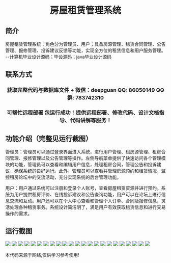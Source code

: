<p><h1 align="center">房屋租赁管理系统</h1></p>

## 简介
房屋租赁管理系统：角色分为管理员、用户；具备房源管理、租赁合同管理、公告管理、报修管理、投诉建议反馈等功能，实现全方位的租赁信息和用户服务管理。    --计算机毕业设计源码；毕设源码；java毕业设计源码


## 联系方式
<p><h3 align="center">获取完整代码与数据库文件 + 微信：deepguan QQ: 86050149 QQ群: 783742310</h3></p>
<p><h3 align="center">可帮忙远程部署 包运行成功！提供远程部署、修改代码、设计文档指导、代码讲解等服务！</h3></p>

## 功能介绍（完整见运行截图）
管理员：管理员可以通过登录界面进入系统，进行用户管理、租房源管理、租房合同管理、报修管理以及公告管理等操作。左侧导航菜单提供了快速访问各个管理模块的功能，管理员可以查看和编辑用户信息，处理租房合同，管理公告和投诉建议，确保系统的良好运行。此外，管理员可以查看并管理房源预约和租赁情况，监控租房论坛中的交流活动，充分实现系统的后台管理功能。

用户：用户通过系统可以注册和登录个人账号，查看房屋租赁资源并进行预约。系统为用户提供租房评价、在线投诉建议和公告查询功能，用户可以在论坛上进行信息交流和互动。用户还可以在个人中心查看和管理个人订单、合同及报修信息，灵活处理各种租赁事务。系统设计简洁明了，满足用户有效获取租赁信息和进行交易操作的需求。


## 运行截图
![](https://bs-1329754181.cos.ap-shanghai.myqcloud.com/spring/HousingRentalManagementSystem/img/001.jpg)
![](https://bs-1329754181.cos.ap-shanghai.myqcloud.com/spring/HousingRentalManagementSystem/img/002.jpg)
![](https://bs-1329754181.cos.ap-shanghai.myqcloud.com/spring/HousingRentalManagementSystem/img/003.jpg)
![](https://bs-1329754181.cos.ap-shanghai.myqcloud.com/spring/HousingRentalManagementSystem/img/004.jpg)
![](https://bs-1329754181.cos.ap-shanghai.myqcloud.com/spring/HousingRentalManagementSystem/img/005.jpg)
![](https://bs-1329754181.cos.ap-shanghai.myqcloud.com/spring/HousingRentalManagementSystem/img/006.jpg)
![](https://bs-1329754181.cos.ap-shanghai.myqcloud.com/spring/HousingRentalManagementSystem/img/007.jpg)
![](https://bs-1329754181.cos.ap-shanghai.myqcloud.com/spring/HousingRentalManagementSystem/img/008.jpg)
![](https://bs-1329754181.cos.ap-shanghai.myqcloud.com/spring/HousingRentalManagementSystem/img/009.jpg)
![](https://bs-1329754181.cos.ap-shanghai.myqcloud.com/spring/HousingRentalManagementSystem/img/010.jpg)
![](https://bs-1329754181.cos.ap-shanghai.myqcloud.com/spring/HousingRentalManagementSystem/img/011.jpg)
![](https://bs-1329754181.cos.ap-shanghai.myqcloud.com/spring/HousingRentalManagementSystem/img/012.jpg)
![](https://bs-1329754181.cos.ap-shanghai.myqcloud.com/spring/HousingRentalManagementSystem/img/013.jpg)
![](https://bs-1329754181.cos.ap-shanghai.myqcloud.com/spring/HousingRentalManagementSystem/img/014.jpg)
![](https://bs-1329754181.cos.ap-shanghai.myqcloud.com/spring/HousingRentalManagementSystem/img/015.jpg)
![](https://bs-1329754181.cos.ap-shanghai.myqcloud.com/spring/HousingRentalManagementSystem/img/016.jpg)
![](https://bs-1329754181.cos.ap-shanghai.myqcloud.com/spring/HousingRentalManagementSystem/img/017.jpg)
![](https://bs-1329754181.cos.ap-shanghai.myqcloud.com/spring/HousingRentalManagementSystem/img/018.jpg)
![](https://bs-1329754181.cos.ap-shanghai.myqcloud.com/spring/HousingRentalManagementSystem/img/019.jpg)
![](https://bs-1329754181.cos.ap-shanghai.myqcloud.com/spring/HousingRentalManagementSystem/img/020.jpg)
![](https://bs-1329754181.cos.ap-shanghai.myqcloud.com/spring/HousingRentalManagementSystem/img/021.jpg)
![](https://bs-1329754181.cos.ap-shanghai.myqcloud.com/spring/HousingRentalManagementSystem/img/022.jpg)
![](https://bs-1329754181.cos.ap-shanghai.myqcloud.com/spring/HousingRentalManagementSystem/img/023.jpg)

<p>本代码来源于网络,仅供学习参考使用!</p>
